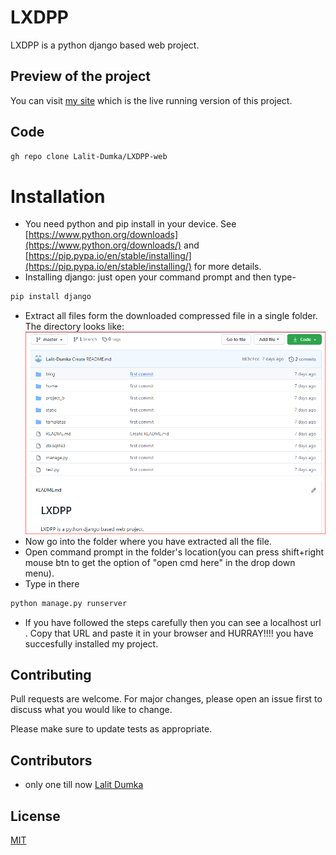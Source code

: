 # LXDPP

LXDPP is a python django based web project.

## Preview of the project
You can visit [my site](https://lalitdumka.pythonanywhere.com/) which is the live running version of this project.

## Code
```bash
gh repo clone Lalit-Dumka/LXDPP-web
```

# Installation
* You need python and pip install in your device. See [https://www.python.org/downloads](https://www.python.org/downloads/) and [https://pip.pypa.io/en/stable/installing/](https://pip.pypa.io/en/stable/installing/) for more details.
* Installing django:
just open your command prompt and then type-
```bash
pip install django 
```
* Extract all files form the downloaded compressed file in a single folder. The directory looks like:
![alt text](https://github.com/Lalit-Dumka/LXDPP-web/blob/master/static/blog/img/directory_list.png?raw=true)
* Now go into the folder where you have extracted all the file.
* Open command prompt in the folder's location(you can press shift+right mouse btn to get the option of "open cmd here" in the drop down menu).
* Type in there 
```bash
python manage.py runserver 
```
* If you have followed the steps carefully then you can see a localhost url .  Copy that URL and paste it in
your browser and HURRAY!!!! you have succesfully installed my project.

## Contributing
Pull requests are welcome. For major changes, please open an issue first to discuss what you would like to change.

Please make sure to update tests as appropriate.

## Contributors
* only one till now [Lalit Dumka](https://www.instagram.com/lalit_dumka/)

## License
[MIT](https://choosealicense.com/licenses/mit/)
